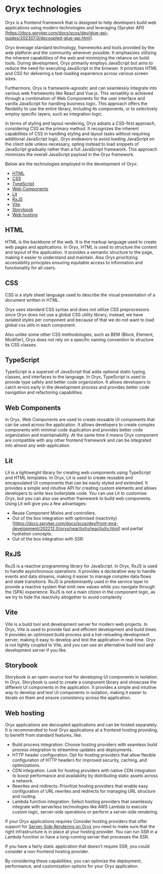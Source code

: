 # Oryx technologies

Oryx is a frontend framework that is designed to help developers build web applications using modern technologies and leveraging (Spryker API)[https://docs.spryker.com/docs/scos/dev/glue-api-guides/202307.0/decoupled-glue-api.html].

Oryx leverage standard technology, frameworks and tools provided by the web platform and the community wherever possible. It emphasizes utilizing the inherent capabilities of the web and minimizing the reliance on build tools. During development, Oryx primarily employs JavaScript but aims to reduce the need for executing JavaScript in the browser. It prioritizes HTML and CSS for delivering a fast-loading experience across various screen sizes.

Furthermore, Oryx is framework-agnostic and can seamlessly integrate into various web frameworks like React and Vue.js. This versatility is achieved through a combination of Web Components for the user interface and vanilla JavaScript for handling business logic. This approach offers the flexibility to use the entire library, including its components, or to selectively employ specific layers, such as integration logic.

In terms of styling and layout rendering, Oryx adopts a CSS-first approach, considering CSS as the primary method. It recognizes the inherent capabilities of CSS in handling styling and layout tasks without requiring additional JavaScript logic. Oryx endeavors to avoid loading JavaScript on the client side unless necessary, opting instead to load snippets of JavaScript gradually rather than a full JavaScript framework. This approach minimizes the overall JavaScript payload in the Oryx framework.

Below are the technologies employed in the development of Oryx:
- [HTML](#html)
- [CSS](#css)
- [TypeScript](#typescript)
- [Web Components](#web-components)
- [Lit](#lit)
- [RxJS](#rxjs)
- [Vite](#vite)
- [Storybook](#storybook)
- [Web hosting](#web-hosting)


## HTML
HTML is the backbone of the web. It is the markup language used to create web pages and applications. In Oryx, HTML is used to structure the content and layout of the application. It provides a semantic structure to the page, making it easier to understand and maintain. Also Oryx prioritizing accessibility principles ensuring equitable access to information and functionality for all users.

## CSS
CSS is a style sheet language used to describe the visual presentation of a document written in HTML.

Oryx uses standard CSS syntax and does not utilize CSS preprocessors since Oryx does not use a global CSS utility library; instead, we have isolated styles per component and because of that we do not want to load global css utils in each component.

Also unlike some other CSS methodologies, such as BEM (Block, Element, Modifier), Oryx does not rely on a specific naming convention to structure its CSS classes.

## TypeScript
TypeScript is a superset of JavaScript that adds optional static typing, classes, and interfaces to the language. In Oryx, TypeScript is used to provide type safety and better code organization. It allows developers to catch errors early in the development process and provides better code navigation and refactoring capabilities.

## Web Components
In Oryx, Web Components are used to create reusable UI components that can be used across the application. It allows developers to create complex components with minimal code duplication and provides better code organization and maintainability. At the same time it means Oryx component are compatible with any other frontend framework and can be integrated into almost any web-application.

## Lit
Lit is a lightweight library for creating web components using TypeScript and HTML templates. In Oryx, Lit is used to create reusable and encapsulated UI components that can be easily styled and extended. It provides a simple and intuitive API for creating custom elements and allows developers to write less boilerplate code.
You can use Lit to customise Oryx, but you can also use another framework to build web components. Using Lit will give you a few advantages:
- Reuse Component Mixins and controllers.
- Out of the box integration with optimised (reactivity)[https://docs.spryker.com/docs/scos/dev/front-end-development/202212.0/oryx/reactivity/reactivity.html] and partial hydration concepts.
- Out of the box integration with SSR.

## RxJS
RxJS is a reactive programming library for JavaScript. In Oryx, RxJS is used to handle asynchronous operations. It provides a declarative way to handle events and data streams, making it easier to manage complex data flows and state transitions.
RxJS is predominantly used in the service layer to provide a reactive system that emit new values while you navigate through the (SPA) experience.
RxJS is not a main citizen in the component logic, as we try to hide the reactivity altogether to avoid complexity

## Vite
Vite is a build tool and development server for modern web projects. In Oryx, Vite is used to provide fast and efficient development and build times. It provides an optimized build process and a hot-reloading development server, making it easy to develop and test the application in real-time. Oryx is not tightly coupled to Vite, and you can use an alternative build tool and development server if you like. 

## Storybook
Storybook is an open-source tool for developing UI components in isolation. In Oryx, Storybook is used to create a component library and showcase the different UI components in the application. It provides a simple and intuitive way to develop and test UI components in isolation, making it easier to iterate on them and ensure consistency across the application.

## Web hosting
Oryx applications are decoupled applications and can be hosted separately. It is recommended to host Oryx applications at a frontend hosting providing, to benefit from standard features, like: 

- Build process integration: Choose hosting providers with seamless build process integration to streamline updates and deployments.
- HTTP header configuration: Opt for hosting providers that allow flexible configuration of HTTP headers for improved security, caching, and optimizations.
- CDN integration: Look for hosting providers with native CDN integration to boost performance and availability by distributing static assets across a network.
- Rewrites and redirects: Prioritize hosting providers that enable easy configuration of URL rewrites and redirects for managing URL structure and routing.
- Lambda function integration: Select hosting providers that seamlessly integrate with serverless technologies like AWS Lambda to execute custom logic, server-side operations or perform a server-side rendering.

If your Oryx applications requires Consider hosting providers that offer support for [Server-Side Rendering on Oryx](./oryx-server-side-rendering.md) you need to make sure that the right infrastructure is in place at your hosting provider. You can run SSR in a Lambda function or have a long-running server that processes the SSR.

If you have a fairly static application that doesn't require SSR, you could consider a non-frontend hosting provider. 

By considering these capabilities, you can optimize the deployment, performance, and customization options for your Oryx application.
